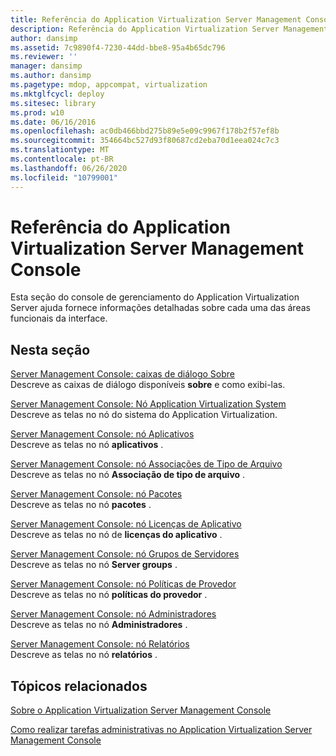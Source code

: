 ```yaml
---
title: Referência do Application Virtualization Server Management Console
description: Referência do Application Virtualization Server Management Console
author: dansimp
ms.assetid: 7c9890f4-7230-44dd-bbe8-95a4b65dc796
ms.reviewer: ''
manager: dansimp
ms.author: dansimp
ms.pagetype: mdop, appcompat, virtualization
ms.mktglfcycl: deploy
ms.sitesec: library
ms.prod: w10
ms.date: 06/16/2016
ms.openlocfilehash: ac0db466bbd275b89e5e09c9967f178b2f57ef8b
ms.sourcegitcommit: 354664bc527d93f80687cd2eba70d1eea024c7c3
ms.translationtype: MT
ms.contentlocale: pt-BR
ms.lasthandoff: 06/26/2020
ms.locfileid: "10799001"
---
```

# Referência do Application Virtualization Server Management Console


Esta seção do console de gerenciamento do Application Virtualization Server ajuda fornece informações detalhadas sobre cada uma das áreas funcionais da interface.

## Nesta seção


<a href="" id="server-management-console--about-dialog-boxes"></a>[Server Management Console: caixas de diálogo Sobre](server-management-console-about-dialog-boxes.md)  
Descreve as caixas de diálogo disponíveis **sobre** e como exibi-las.

<a href="" id="server-management-console--application-virtualization-system-node"></a>[Server Management Console: Nó Application Virtualization System](server-management-console-application-virtualization-system-node.md)  
Descreve as telas no nó do sistema do Application Virtualization.

<a href="" id="server-management-console--applications-node"></a>[Server Management Console: nó Aplicativos](server-management-console-applications-node.md)  
Descreve as telas no nó **aplicativos** .

<a href="" id="server-management-console--file-type-associations-node"></a>[Server Management Console: nó Associações de Tipo de Arquivo](server-management-console-file-type-associations-node.md)  
Descreve as telas no nó **Associação de tipo de arquivo** .

<a href="" id="server-management-console--packages-node"></a>[Server Management Console: nó Pacotes](server-management-console-packages-node.md)  
Descreve as telas no nó **pacotes** .

<a href="" id="server-management-console--application-licenses-node"></a>[Server Management Console: nó Licenças de Aplicativo](server-management-console-application-licenses-node.md)  
Descreve as telas no nó de **licenças do aplicativo** .

<a href="" id="server-management-console--server-groups-node"></a>[Server Management Console: nó Grupos de Servidores](server-management-console-server-groups-node.md)  
Descreve as telas no nó **Server groups** .

<a href="" id="server-management-console--provider-policies-node"></a>[Server Management Console: nó Políticas de Provedor](server-management-console-provider-policies-node.md)  
Descreve as telas no nó **políticas do provedor** .

<a href="" id="server-management-console--administrators-node"></a>[Server Management Console: nó Administradores](server-management-console-administrators-node.md)  
Descreve as telas no nó **Administradores** .

<a href="" id="server-management-console--reports-node"></a>[Server Management Console: nó Relatórios](server-management-console-reports-node.md)  
Descreve as telas no nó **relatórios** .

## Tópicos relacionados


[Sobre o Application Virtualization Server Management Console](about-the-application-virtualization-server-management-console.md)

[Como realizar tarefas administrativas no Application Virtualization Server Management Console](how-to-perform-administrative-tasks-in-the-application-virtualization-server-management-console.md)

 

 






